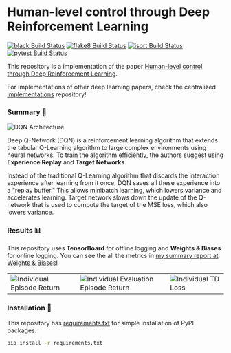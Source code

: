 # Human-level control through Deep Reinforcement Learning

[![black Build Status](https://img.shields.io/travis/com/seungjaeryanlee/implementations-dqn.svg?label=black)](https://travis-ci.com/seungjaeryanlee/implementations-dqn)
[![flake8 Build Status](https://img.shields.io/travis/com/seungjaeryanlee/implementations-dqn.svg?label=flake8)](https://travis-ci.com/seungjaeryanlee/implementations-dqn)
[![isort Build Status](https://img.shields.io/travis/com/seungjaeryanlee/implementations-dqn.svg?label=isort)](https://travis-ci.com/seungjaeryanlee/implementations-dqn)
[![pytest Build Status](https://img.shields.io/travis/com/seungjaeryanlee/implementations-dqn.svg?label=pytest)](https://travis-ci.com/seungjaeryanlee/implementations-dqn)

This repository is a implementation of the paper [Human-level control through Deep Reinforcement Learning](https://github.com/seungjaeryanlee/implementations/blob/master/papers/dqn.pdf).

For implementations of other deep learning papers, check the centralized [implementations](https://github.com/seungjaeryanlee/implementations) repository!

### Summary 📝

![DQN Architecture](https://user-images.githubusercontent.com/6107926/61592574-ed770d00-ac0f-11e9-85f2-328aea8a84a6.png)

Deep Q-Network (DQN) is a reinforcement learning algorithm that extends the tabular Q-Learning algorithm to large complex environments using neural networks. To train the algorithm efficiently, the authors suggest using **Experience Replay** and **Target Networks**. 

Instead of the traditional Q-Learning algorithm that discards the interaction experience after learning from it once, DQN saves all these experience into a "replay buffer." This allows minibatch learning, which lowers variance and accelerates learning. Target network slows down the update of the Q-network that is used to compute the target of the MSE loss, which also lowers variance.

### Results 📊

This repository uses **TensorBoard** for offline logging and **Weights & Biases** for online logging. You can see the all the metrics in [my summary report at Weights & Biases](https://app.wandb.ai/seungjaeryanlee/implementations-dqn/reports?view=seungjaeryanlee%2FSummary)!

| | | |
|-|-|-|
| ![Individual Episode Return](https://user-images.githubusercontent.com/6107926/61592376-85bfc280-ac0d-11e9-9e04-c49cb43b91ce.png) | ![Individual Evaluation Episode Return](https://user-images.githubusercontent.com/6107926/61592377-85bfc280-ac0d-11e9-8571-e9f6725d3561.png) | ![Individual TD Loss](https://user-images.githubusercontent.com/6107926/61592378-85bfc280-ac0d-11e9-9a9a-1b5adaf71835.png) |




### Installation 🧱

This repository has [requirements.txt](/requirements.txt) for simple installation of PyPI packages.

```bash
pip install -r requirements.txt
```

